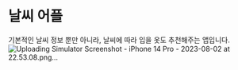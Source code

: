 # 날씨 어플
기본적인 날씨 정보 뿐만 아니라, 날씨에 따라 입을 옷도 추천해주는 앱입니다.
![Uploading Simulator Screenshot - iPhone 14 Pro - 2023-08-02 at 22.53.08.png…]()
